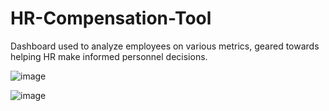 # HR-Compensation-Tool
Dashboard used to analyze employees on various metrics, geared towards helping HR make informed personnel decisions.

![image](https://user-images.githubusercontent.com/56320182/93621770-0d3bc980-f9aa-11ea-9b9f-f18d7a821995.png)

![image](https://user-images.githubusercontent.com/56320182/93621854-2ba1c500-f9aa-11ea-9e15-8cb30244a0f4.png)
